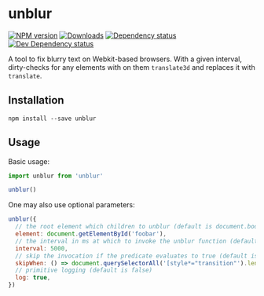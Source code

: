 # unblur

[![NPM version][npm-image]][npm-url] [![Downloads][downloads-image]][npm-url] [![Dependency status][david-dm-image]][david-dm-url] [![Dev Dependency status][david-dm-dev-image]][david-dm-dev-url]

A tool to fix blurry text on Webkit-based browsers. With a given interval, dirty-checks for any elements with on them `translate3d` and replaces it with `translate`.

## Installation
```
npm install --save unblur
```

## Usage
Basic usage:
```javascript
import unblur from 'unblur'

unblur()
```
One may also use optional parameters:
```javascript
unblur({
  // the root element which children to unblur (default is document.body)
  element: document.getElementById('foobar'),
  // the interval in ms at which to invoke the unblur function (default is 1000)
  interval: 5000,
  // skip the invocation if the predicate evaluates to true (default is undefined)
  skipWhen: () => document.querySelectorAll('[style*="transition"').length > 0,
  // primitive logging (default is false)
  log: true,
})
```

[npm-url]: https://npmjs.org/package/unblur
[downloads-image]: http://img.shields.io/npm/dm/unblur.svg
[npm-image]: http://img.shields.io/npm/v/unblur.svg
[david-dm-url]:https://david-dm.org/inker/unblur
[david-dm-image]:https://david-dm.org/inker/unblur.svg
[david-dm-dev-url]:https://david-dm.org/inker/unblur#info=devDependencies
[david-dm-dev-image]:https://david-dm.org/inker/unblur/dev-status.svg
